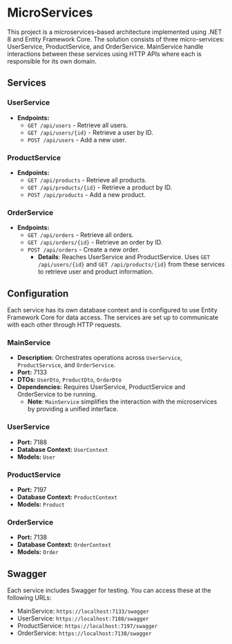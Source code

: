 # MicroServices

This project is a microservices-based architecture implemented using .NET 8 and Entity Framework Core. The solution consists of three micro-services: UserService, ProductService, and OrderService. MainService handle interactions between these services using HTTP APIs where each is responsible for its own domain.

## Services

### UserService

- **Endpoints:**
  - `GET /api/users` - Retrieve all users.
  - `GET /api/users/{id}` - Retrieve a user by ID.
  - `POST /api/users` - Add a new user.

### ProductService

- **Endpoints:**
  - `GET /api/products` - Retrieve all products.
  - `GET /api/products/{id}` - Retrieve a product by ID.
  - `POST /api/products` - Add a new product.

### OrderService

- **Endpoints:**
  - `GET /api/orders` - Retrieve all orders.
  - `GET /api/orders/{id}` - Retrieve an order by ID.
  - `POST /api/orders` - Create a new order.
    - **Details**: Reaches UserService and ProductService. Uses `GET /api/users/{id}` and `GET /api/products/{id}` from these services to retrieve user and product information.

## Configuration

Each service has its own database context and is configured to use Entity Framework Core for data access. The services are set up to communicate with each other through HTTP requests.

### MainService

- **Description**: Orchestrates operations across `UserService`, `ProductService`, and `OrderService`.
- **Port:** 7133
- **DTOs:** `UserDto`, `ProductDto`, `OrderDto`
- **Dependencies:** Requires UserService, ProductService and OrderService to be running.
  - **Note**: `MainService` simplifies the interaction with the microservices by providing a unified interface.

### UserService

- **Port:** 7188
- **Database Context:** `UserContext`
- **Models:** `User`

### ProductService

- **Port:** 7197
- **Database Context:** `ProductContext`
- **Models:** `Product`

### OrderService

- **Port:** 7138
- **Database Context:** `OrderContext`
- **Models:** `Order`

## Swagger

Each service includes Swagger for testing. You can access these at the following URLs:

- MainService: `https://localhost:7133/swagger`
- UserService: `https://localhost:7188/swagger`
- ProductService: `https://localhost:7197/swagger`
- OrderService: `https://localhost:7138/swagger`
